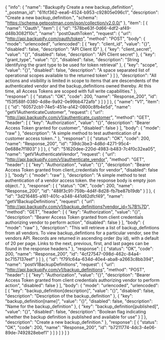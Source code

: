 {
  "info": {
    "name": "Backupify Create a new backup_definition",
    "_postman_id": "61fcf362-eea6-4524-b953-c92805e096c1",
    "description": "Create a new backup_definition.",
    "schema": "https://schema.getpostman.com/json/collection/v2.0.0/"
  },
  "item": [
    {
      "name": "Oauth",
      "item": [
        {
          "id": "578be63f-0d66-4df2-af49-d48b3082f10c",
          "name": "postOauthToken",
          "request": {
            "url": "http://api.backupify.com/oauth/token",
            "method": "POST",
            "body": {
              "mode": "urlencoded",
              "urlencoded": [
                {
                  "key": "client_id",
                  "value": "{}",
                  "disabled": false,
                  "description": "API Client ID"
                },
                {
                  "key": "client_secret",
                  "value": "{}",
                  "disabled": false,
                  "description": "API Client secret"
                },
                {
                  "key": "grant_type",
                  "value": "{}",
                  "disabled": false,
                  "description": "String identifying the grant type to be used for token retrieval"
                },
                {
                  "key": "scope",
                  "value": "{}",
                  "disabled": false,
                  "description": "A space separated list of operational scopes available to the returned token"
                }
              ]
            },
            "description": "All actions and visibility is limited in scope to items that are descendents of the authenticated vendor and the backup_definitions owned thereby. At this time, all Access Tokens are scoped with full write capabilities."
          },
          "response": [
            {
              "status": "OK",
              "code": 200,
              "name": "Response_200",
              "id": "f53f588f-0380-4d8e-9a92-0e99bb472afb"
            }
          ]
        }
      ]
    },
    {
      "name": "V1",
      "item": [
        {
          "id": "60572cb1-74e5-451e-a142-0800c8fb4e5d",
          "name": "getV1AuthenticateCustomer",
          "request": {
            "url": "http://api.backupify.com/v1/authenticate_customer",
            "method": "GET",
            "header": [
              {
                "key": "Authorization",
                "value": "{}",
                "description": "Bearer Access Token granted for customer",
                "disabled": false
              }
            ],
            "body": {
              "mode": "raw"
            },
            "description": "A simple method to test authentication of a customer access token.."
          },
          "response": [
            {
              "status": "OK",
              "code": 200,
              "name": "Response_200",
              "id": "39dc3be3-4d8d-4271-95c4-0e688e7f1803"
            }
          ]
        },
        {
          "id": "51620dee-220d-4983-b483-7c4f0c32ea05",
          "name": "getV1AuthenticateVendor",
          "request": {
            "url": "http://api.backupify.com/v1/authenticate_vendor",
            "method": "GET",
            "header": [
              {
                "key": "Authorization",
                "value": "{}",
                "description": "Bearer Access Token granted from client_credentials for vendor",
                "disabled": false
              }
            ],
            "body": {
              "mode": "raw"
            },
            "description": "A simple method to test authentication of a vendor access token. the response body is empty json object.."
          },
          "response": [
            {
              "status": "OK",
              "code": 200,
              "name": "Response_200",
              "id": "488f3c91-759b-4d4f-8d28-fb7be87b19db"
            }
          ]
        },
        {
          "id": "3d216485-a161-401c-a348-441d62dfcf49",
          "name": "getV1BackupDefinitions",
          "request": {
            "url": "http://api.backupify.com/v1/backup_definitions?vendor_id=%7B%7D",
            "method": "GET",
            "header": [
              {
                "key": "Authorization",
                "value": "{}",
                "description": "Bearer Access Token granted from client credentials authorizing vendor to perform action",
                "disabled": false
              }
            ],
            "body": {
              "mode": "raw"
            },
            "description": "This will retrieve a list of backup_defintions from all vendors. To view backup_defintions for a particular vendor, see the vendors API. Records are returned in ascending order (by id), with a default of 20 per page. Links to the next, previous, first, and last pages can be found in the response headers."
          },
          "response": [
            {
              "status": "OK",
              "code": 200,
              "name": "Response_200",
              "id": "4cf27547-098d-462c-84a4-bc7157137eef"
            }
          ]
        },
        {
          "id": "f791c64a-634d-40e4-aba8-a2663c8bb394",
          "name": "postV1BackupDefinitions",
          "request": {
            "url": "http://api.backupify.com/v1/backup_definitions",
            "method": "POST",
            "header": [
              {
                "key": "Authorization",
                "value": "{}",
                "description": "Bearer Access Token granted from client credentials authorizing vendor to perform action",
                "disabled": false
              }
            ],
            "body": {
              "mode": "urlencoded",
              "urlencoded": [
                {
                  "key": "backup_definition[description]",
                  "value": "{}",
                  "disabled": false,
                  "description": "Description of the backup_definition"
                },
                {
                  "key": "backup_definition[name]",
                  "value": "{}",
                  "disabled": false,
                  "description": "Name for the backup_definition"
                },
                {
                  "key": "backup_definition[published]",
                  "value": "{}",
                  "disabled": false,
                  "description": "Boolean flag indicating whether the backup definition is published and available for use"
                }
              ]
            },
            "description": "Create a new backup_definition."
          },
          "response": [
            {
              "status": "OK",
              "code": 200,
              "name": "Response_200",
              "id": "b7211774-4dc3-4e06-89de-7492828ebef1"
            }
          ]
        }
      ]
    }
  ]
}